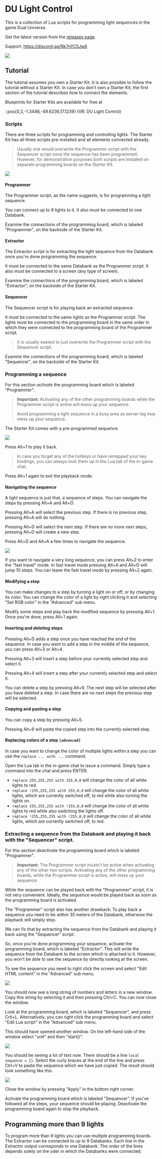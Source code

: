 # DU Light Control
This is a collection of Lua scripts for programming light sequences in the game Dual Universe.

Get the latest version from the [releases page](https://github.com/lgfrbcsgo/du-light-controller/releases).

Support: https://discord.gg/Nk7nYC5Jw6

![](images/demo.gif)

## Tutorial
The tutorial assumes you own a Starter Kit. 
It is also possible to follow the tutorial without a Starter Kit.
In case you don't own a Starter Kit, the first section of the tutorial describes how to connect the elements.

Blueprints for Starter Kits are available for free at

::pos{0,2,-1.3446,-49.6236,17.1239} (VR: DU Light Control)

### Scripts
There are three scripts for programming and controlling lights.
The Starter Kit has all three scripts pre-installed and all elements connected already.

> Usually one would overwrite the Programmer script with the Sequencer script once the sequence has been programmed.
> However, for demonstration purposes both scripts are installed on separate programming boards on the Starter Kit.

![](images/starter_kit.png)

#### Programmer
The Programmer script, as the name suggests, is for programming a light sequence.

You can connect up to 9 lights to it. It also must be connected to one Databank.

Examine the connections of the programming board, which is labeled "Programmer", on the backside of the Starter Kit.

#### Extractor
The Extractor script is for extracting the light sequence from the Databank 
once you're done programming the sequence.

It must be connected to the same Databank as the Programmer script. 
It also must be connected to a screen (any type of screen).

Examine the connections of the programming board, which is labeled "Extractor", on the backside of the Starter Kit.

#### Sequencer
The Sequencer script is for playing back an extracted sequence.

It must be connected to the same lights as the Programmer script.
The lights must be connected to the programming board in the same order 
in which they were connected to the programming board of the Programmer script. 

> It is usually easiest to just overwrite the Programmer script with the Sequencer script.

Examine the connections of the programming board, which is labeled "Sequencer", on the backside of the Starter Kit.

### Programming a sequence
For this section *activate* the programming board which is labeled "Programmer".

> **Important:** Activating any of the other programming boards while the Programmer script is active will mess up your sequence.
>
> Avoid programming a light sequence in a busy area as server lag may mess up your sequence.

The Starter Kit comes with a pre-programmed sequence. 

![](images/pattern.gif)

Press Alt+1 to play it back.

> In case you forget any of the hotkeys or have remapped your key bindings, 
> you can always look them up in the Lua tab of the in-game chat.

Press Alt+1 again to exit the playback mode.

#### Navigating the sequence

A light sequence is just that, a sequence of steps.
You can navigate the steps by pressing Alt+A and Alt+D.

Pressing Alt+A will select the previous step. 
If there is no previous step, pressing Alt+A will do nothing.

Pressing Alt+D will select the next step.
If there are no more next steps, pressing Alt+D will create a new step.

Press Alt+D and Alt+A a few times to navigate the sequence.

![](images/navigation.png)

If you want to navigate a very long sequence, you can press Alt+2 to enter the "fast travel" mode.
In fast travel mode pressing Alt+A and Alt+D will jump 10 steps.
You can leave the fast travel mode by pressing Alt+2 again.

#### Modifying a step

You can make changes to a step by turning a light on or off, or by changing its color.
You can change the color of a light by right clicking it and selecting "Set RGB color" in the "Advanced" sub menu.

Modify some steps and play back the modified sequence by pressing Alt+1.
Once you're done, press Alt+1 again.

#### Inserting and deleting steps

Pressing Alt+D adds a step once you have reached the end of the sequence.
In case you want to add a step in the middle of the sequence, you can press Alt+3 or Alt+4.

Pressing Alt+3 will insert a step before your currently selected step and select it.

Pressing Alt+4 will insert a step after your currently selected step and select it.

You can delete a step by pressing Alt+9. 
The next step will be selected after you have deleted a step. 
In case there are no next steps the previous step will be selected.

#### Copying and pasting a step

You can copy a step by pressing Alt+5.

Pressing Alt+6 will paste the copied step into the currently selected step. 

#### Replacing colors of a step `[advanced]`

In case you want to change the color of multiple lights within a step you can use the `replace ... with ...` command.

Open the Lua tab in the in-game chat to issue a command. Simply type a command into the chat and press ENTER.

- `replace 255,255,255 with 255,0,0` will change the color of all white lights to red.
- `replace !255,255,255 with 255,0,0` will change the color of all white lights, which are currently switched off, to red while also turning the lights on.
- `replace 255,255,255 with !255,0,0` will change the color of all white lights to red while also switching the lights off.
- `replace !255,255,255 with !255,0,0` will change the color of all white lights, which are currently switched off, to red.

### Extracting a sequence from the Databank and playing it back with the "Sequencer" script.
For this section *deactivate* the programming board which is labeled "Programmer".

> **Important:** The Programmer script mustn't be active when activating any of the other two scripts.
> Activating any of the other programming boards, while the Programmer script is active, will mess up your sequence.

While the sequence can be played back with the "Programmer" script, it is not very convenient.
Ideally, the sequence would be played back as soon as the programming board is activated. 

The "Programmer" script also has another drawback:
To play back a sequence you need to be within 35 meters of the Databank, otherwise the playback will simply stop.

We can fix that by extracting the sequence from the Databank and playing it back using the "Sequencer" script.

So, once you're done programming your sequence, activate the programming board, which is labeled "Extractor".
This will write the sequence from the Databank to the screen which is attached to it.
However, you won't be able to see the sequence by directly looking at the screen.

To see the sequence you need to right click the screen and select "Edit HTML content" in the "Advanced" sub menu.

![](images/extractor_output.png)

You should now see a long string of numbers and letters in a new window. 
Copy this string by selecting it and then pressing Ctrl+C.
You can now close the window.

Look at the programming board, which is labeled "Sequencer", and press Crtl+L. 
Alternatively, you can right click the programming board and select "Edit Lua script" in the "Advanced" sub menu.

This should have opened another window. On the left-hand side of the window select "unit" and then "start()".

![](images/empty_sequence.png)

You should be seeing a lot of text now. 
There should be a line `local sequence = {}`. 
Select the curly braces at the end of the line and press Ctrl+V to paste the sequence which we have just copied.
The result should look something like this.

![](images/non_empty_sequence.png)

Close the window by pressing "Apply" in the bottom right corner.

Activate the programming board which is labeled "Sequencer".
If you've followed all the steps, your sequence should be playing.
Deactivate the programming board again to stop the playback.

## Programming more than 9 lights
To program more than 9 lights you can use multiple programming boards.
The Extractor can be connected to up to 9 Databanks.
Each line in the Extractor output corresponds to one Databank.
The order of the lines depends solely on the oder in which the Databanks were connected.
